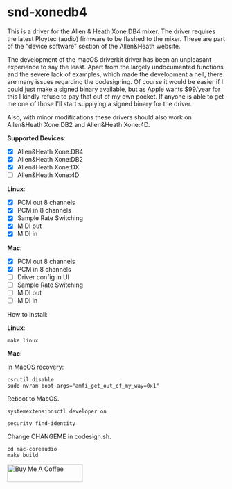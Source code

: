 # snd-xonedb4

This is a driver for the Allen & Heath Xone:DB4 mixer. The driver requires the latest Ploytec (audio) firmware to be flashed to the mixer. These are part of the "device software" section of the Allen&Heath website.

The development of the macOS driverkit driver has been an unpleasant experience to say the least. Apart from the largely undocumented functions and the severe lack of examples, which made the development a hell, there are many issues regarding the codesigning. Of course it would be easier if I could just make a signed binary available, but as Apple wants $99/year for this I kindly refuse to pay that out of my own pocket. If anyone is able to get me one of those I'll start supplying a signed binary for the driver.

Also, with minor modifications these drivers should also work on Allen&Heath Xone:DB2 and Allen&Heath Xone:4D.

**Supported Devices**:

- [x] Allen&Heath Xone:DB4
- [x] Allen&Heath Xone:DB2
- [x] Allen&Heath Xone:DX
- [ ] Allen&Heath Xone:4D

**Linux**:

- [x] PCM out 8 channels
- [x] PCM in 8 channels
- [x] Sample Rate Switching
- [x] MIDI out
- [x] MIDI in

**Mac**:

- [x] PCM out 8 channels
- [x] PCM in 8 channels
- [ ] Driver config in UI
- [ ] Sample Rate Switching
- [ ] MIDI out
- [ ] MIDI in

How to install:

**Linux**:

```
make linux
```

**Mac**:

In MacOS recovery:

```
csrutil disable
sudo nvram boot-args="amfi_get_out_of_my_way=0x1"
```

Reboot to MacOS.

```
systemextensionsctl developer on
```

```
security find-identity
```

Change CHANGEME in codesign.sh.

```
cd mac-coreaudio
make build
```

<a href="https://www.buymeacoffee.com/mischa85" target="_blank"><img src="https://cdn.buymeacoffee.com/buttons/default-orange.png" alt="Buy Me A Coffee" height="41" width="174"></a>
